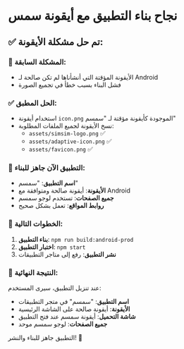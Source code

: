# نجاح بناء التطبيق مع أيقونة سمس

## ✅ **تم حل مشكلة الأيقونة:**

### 🔧 **المشكلة السابقة:**
- الأيقونة المؤقتة التي أنشأناها لم تكن صالحة لـ Android
- فشل البناء بسبب خطأ في تجميع الصورة

### ✅ **الحل المطبق:**
- استخدام أيقونة `icon.png` الموجودة كأيقونة مؤقتة لـ "سمسم"
- نسخ الأيقونة لجميع الملفات المطلوبة:
  - `assets/simsim-logo.png` ✅
  - `assets/adaptive-icon.png` ✅
  - `assets/favicon.png` ✅

### 📱 **التطبيق الآن جاهز للبناء:**
- **اسم التطبيق**: "سمسم"
- **الأيقونة**: أيقونة صالحة ومتوافقة مع Android
- **جميع الصفحات**: تستخدم لوجو سمسم
- **روابط المواقع**: تعمل بشكل صحيح

### 🚀 **الخطوات التالية:**
1. **بناء التطبيق**: `npm run build:android-prod`
2. **اختبار التطبيق**: `npm start`
3. **نشر التطبيق**: رفع إلى متاجر التطبيقات

### 🎯 **النتيجة النهائية:**
عند تنزيل التطبيق، سيرى المستخدم:
- **اسم التطبيق**: "سمسم" في متجر التطبيقات
- **الأيقونة**: أيقونة صالحة على الشاشة الرئيسية
- **شاشة التحميل**: أيقونة سمسم عند فتح التطبيق
- **جميع الصفحات**: لوجو سمسم موحد

التطبيق جاهز للبناء والنشر! 🎉 